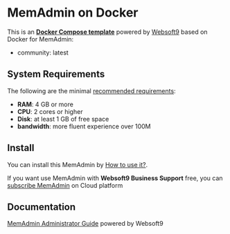 # MemAdmin on Docker  

This is an **[Docker Compose template](https://github.com/Websoft9/docker-library)** powered by [Websoft9](https://www.websoft9.com) based on Docker for MemAdmin:


 - community:  latest


## System Requirements

The following are the minimal [recommended requirements](https://github.com/junstor/memadmin):

* **RAM**: 4 GB or more
* **CPU**: 2 cores or higher
* **Disk**: at least 1 GB of free space
* **bandwidth**: more fluent experience over 100M  

## Install

You can install this MemAdmin by [How to use it?](https://github.com/Websoft9/docker-library#how-to-use-it).   

If you want use MemAdmin with **Websoft9 Business Support** free, you can [subscribe MemAdmin](https://www.websoft9.com/apps) on Cloud platform

## Documentation

[MemAdmin Administrator Guide](https://support.websoft9.com/docs/memadmin) powered by Websoft9